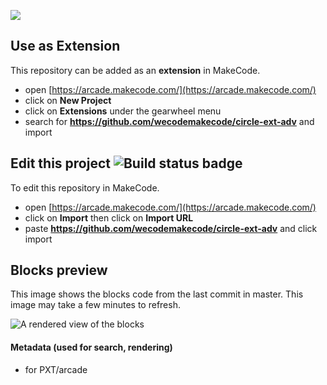  


![](circle-ext_better-blocks.gif)

## Use as Extension

This repository can be added as an **extension** in MakeCode.

* open [https://arcade.makecode.com/](https://arcade.makecode.com/)
* click on **New Project**
* click on **Extensions** under the gearwheel menu
* search for **https://github.com/wecodemakecode/circle-ext-adv** and import

## Edit this project ![Build status badge](https://github.com/wecodemakecode/circle-ext-adv/workflows/MakeCode/badge.svg)

To edit this repository in MakeCode.

* open [https://arcade.makecode.com/](https://arcade.makecode.com/)
* click on **Import** then click on **Import URL**
* paste **https://github.com/wecodemakecode/circle-ext-adv** and click import

## Blocks preview

This image shows the blocks code from the last commit in master.
This image may take a few minutes to refresh.

![A rendered view of the blocks](https://github.com/wecodemakecode/circle-ext-adv/raw/master/.github/makecode/blocks.png)

#### Metadata (used for search, rendering)

* for PXT/arcade
<script src="https://makecode.com/gh-pages-embed.js"></script><script>makeCodeRender("{{ site.makecode.home_url }}", "{{ site.github.owner_name }}/{{ site.github.repository_name }}");</script>
